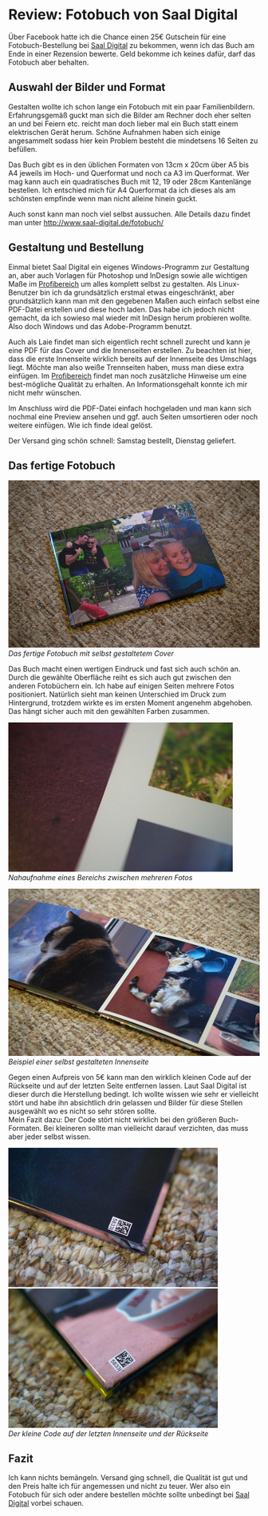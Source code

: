 # Review: Fotobuch von Saal Digital


Über Facebook hatte ich die Chance einen 25€ Gutschein für eine Fotobuch-Bestellung bei [Saal Digital](https://www.facebook.com/Saal.Digital/) zu bekommen, wenn ich das Buch am Ende in einer Rezension bewerte. Geld bekomme ich keines dafür, darf das Fotobuch aber behalten.



## Auswahl der Bilder und Format

Gestalten wollte ich schon lange ein Fotobuch mit ein paar Familienbildern. Erfahrungsgemäß guckt man sich die Bilder am Rechner doch eher selten an und bei Feiern etc. reicht man doch lieber mal ein Buch statt einem elektrischen Gerät herum. Schöne Aufnahmen haben sich einige angesammelt sodass hier kein Problem besteht die mindetsens 16 Seiten zu befüllen.

Das Buch gibt es in den üblichen Formaten von 13cm x 20cm über A5 bis A4 jeweils im Hoch- und Querformat und noch ca A3 im Querformat. Wer mag kann auch ein quadratisches Buch mit 12, 19 oder 28cm Kantenlänge bestellen. Ich entschied mich für A4 Querformat da ich dieses als am schönsten empfinde wenn man nicht alleine hinein guckt.

Auch sonst kann man noch viel selbst aussuchen. Alle Details dazu findet man unter http://www.saal-digital.de/fotobuch/



## Gestaltung und Bestellung

Einmal bietet Saal Digital ein eigenes Windows-Programm zur Gestaltung an, aber auch Vorlagen für Photoshop und InDesign sowie alle wichtigen Maße im [Profibereich](http://www.saal-digital.de/service/profibereich/) um alles komplett selbst zu gestalten. Als Linux-Benutzer bin ich da grundsätzlich erstmal etwas eingeschränkt, aber grundsätzlich kann man mit den gegebenen Maßen auch einfach selbst eine PDF-Datei erstellen und diese hoch laden. Das habe ich jedoch nicht gemacht, da ich sowieso mal wieder mit InDesign herum probieren wollte. Also doch Windows und das Adobe-Programm benutzt.

Auch als Laie findet man sich eigentlich recht schnell zurecht und kann je eine PDF für das Cover und die Innenseiten erstellen. Zu beachten ist hier, dass die erste Innenseite wirklich bereits auf der Innenseite des Umschlags liegt. Möchte man also weiße Trennseiten haben, muss man diese extra einfügen. Im [Profibereich](http://www.saal-digital.de/service/profibereich/) findet man noch zusätzliche Hinweise um eine best-mögliche Qualität zu erhalten. An Informationsgehalt konnte ich mir nicht mehr wünschen.

Im Anschluss wird die PDF-Datei einfach hochgeladen und man kann sich nochmal eine Preview ansehen und ggf. auch Seiten umsortieren oder noch weitere einfügen. Wie ich finde ideal gelöst.

Der Versand ging schön schnell: Samstag bestellt, Dienstag geliefert. 



## Das fertige Fotobuch

![](DSC_0017.jpg)  
_Das fertige Fotobuch mit selbst gestaltetem Cover_

Das Buch macht einen wertigen Eindruck und fast sich auch schön an. Durch die gewählte Oberfläche reiht es sich auch gut zwischen den anderen Fotobüchern ein. Ich habe auf einigen Seiten mehrere Fotos positioniert. Natürlich sieht man keinen Unterschied im Druck zum Hintergrund, trotzdem wirkte es im ersten Moment angenehm abgehoben. Das hängt sicher auch mit den gewählten Farben zusammen.

![](450_DSC_0026.jpg)  
_Nahaufnahme eines Bereichs zwischen mehreren Fotos_

![](DSC_0024.jpg)  
_Beispiel einer selbst gestalteten Innenseite_

Gegen einen Aufpreis von 5€ kann man den wirklich kleinen Code auf der Rückseite und auf der letzten Seite entfernen lassen. Laut Saal Digital ist dieser durch die Herstellung bedingt. Ich wollte wissen wie sehr er vielleicht stört und habe ihn absichtlich drin gelassen und Bilder für diese Stellen ausgewählt wo es nicht so sehr stören sollte.  
Mein Fazit dazu: Der Code stört nicht wirklich bei den größeren Buch-Formaten. Bei kleineren sollte man vielleicht darauf verzichten, das muss aber jeder selbst wissen.

![](420_DSC_0028.jpg)
![](420_DSC_0030.jpg)   
_Der kleine Code auf der letzten Innenseite und der Rückseite_





## Fazit

Ich kann nichts bemängeln. Versand ging schnell, die Qualität ist gut und den Preis halte ich für angemessen und nicht zu teuer. Wer also ein Fotobuch für sich oder andere bestellen möchte sollte unbedingt bei [Saal Digital](https://www.saal-digital.de/) vorbei schauen.
